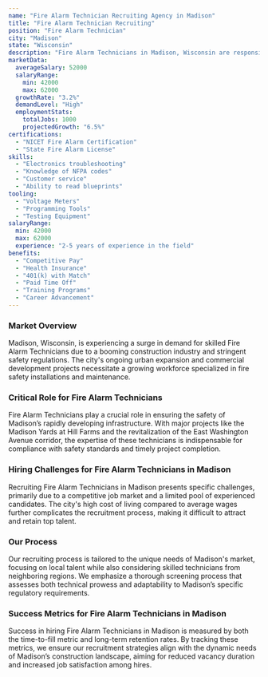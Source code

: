 ```yaml
---
name: "Fire Alarm Technician Recruiting Agency in Madison"
title: "Fire Alarm Technician Recruiting"
position: "Fire Alarm Technician"
city: "Madison"
state: "Wisconsin"
description: "Fire Alarm Technicians in Madison, Wisconsin are responsible for installing, maintaining, and repairing fire alarm systems in various types of buildings."
marketData:
  averageSalary: 52000
  salaryRange:
    min: 42000
    max: 62000
  growthRate: "3.2%"
  demandLevel: "High"
  employmentStats:
    totalJobs: 1000
    projectedGrowth: "6.5%"
certifications:
  - "NICET Fire Alarm Certification"
  - "State Fire Alarm License"
skills:
  - "Electronics troubleshooting"
  - "Knowledge of NFPA codes"
  - "Customer service"
  - "Ability to read blueprints"
tooling:
  - "Voltage Meters"
  - "Programming Tools"
  - "Testing Equipment"
salaryRange:
  min: 42000
  max: 62000
  experience: "2-5 years of experience in the field"
benefits:
  - "Competitive Pay"
  - "Health Insurance"
  - "401(k) with Match"
  - "Paid Time Off"
  - "Training Programs"
  - "Career Advancement"
---
```


### Market Overview
Madison, Wisconsin, is experiencing a surge in demand for skilled Fire Alarm Technicians due to a booming construction industry and stringent safety regulations. The city's ongoing urban expansion and commercial development projects necessitate a growing workforce specialized in fire safety installations and maintenance.

### Critical Role for Fire Alarm Technicians
Fire Alarm Technicians play a crucial role in ensuring the safety of Madison’s rapidly developing infrastructure. With major projects like the Madison Yards at Hill Farms and the revitalization of the East Washington Avenue corridor, the expertise of these technicians is indispensable for compliance with safety standards and timely project completion.

### Hiring Challenges for Fire Alarm Technicians in Madison
Recruiting Fire Alarm Technicians in Madison presents specific challenges, primarily due to a competitive job market and a limited pool of experienced candidates. The city's high cost of living compared to average wages further complicates the recruitment process, making it difficult to attract and retain top talent.

### Our Process
Our recruiting process is tailored to the unique needs of Madison's market, focusing on local talent while also considering skilled technicians from neighboring regions. We emphasize a thorough screening process that assesses both technical prowess and adaptability to Madison’s specific regulatory requirements.

### Success Metrics for Fire Alarm Technicians in Madison
Success in hiring Fire Alarm Technicians in Madison is measured by both the time-to-fill metric and long-term retention rates. By tracking these metrics, we ensure our recruitment strategies align with the dynamic needs of Madison’s construction landscape, aiming for reduced vacancy duration and increased job satisfaction among hires.